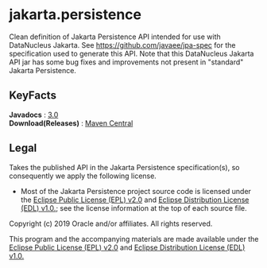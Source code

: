 # jakarta.persistence

Clean definition of Jakarta Persistence API intended for use with DataNucleus Jakarta.
See https://github.com/javaee/jpa-spec for the specification used to generate this API.
Note that this DataNucleus Jakarta API jar has some bug fixes and improvements not present in "standard" Jakarta Persistence.


## KeyFacts

__Javadocs__ : [3.0](http://www.datanucleus.org/javadocs/jakarta.persistence/3.0/)  
__Download(Releases)__ : [Maven Central](http://central.maven.org/maven2/org/datanucleus/jakarta.persistence)  


## Legal

Takes the published API in the Jakarta Persistence specification(s), so consequently we apply the following license.

* Most of the Jakarta Persistence project source code is licensed
under the [Eclipse Public License (EPL) v2.0](https://www.eclipse.org/legal/epl-2.0/)
and [Eclipse Distribution License (EDL) v1.0.](https://www.eclipse.org/org/documents/edl-v10.php);
see the license information at the top of each source file.

Copyright (c) 2019 Oracle and/or affiliates. All rights reserved.

This program and the accompanying materials are made available under the [Eclipse Public License (EPL) v2.0](https://www.eclipse.org/legal/epl-2.0/)
and [Eclipse Distribution License (EDL) v1.0.](https://www.eclipse.org/org/documents/edl-v10.php)
